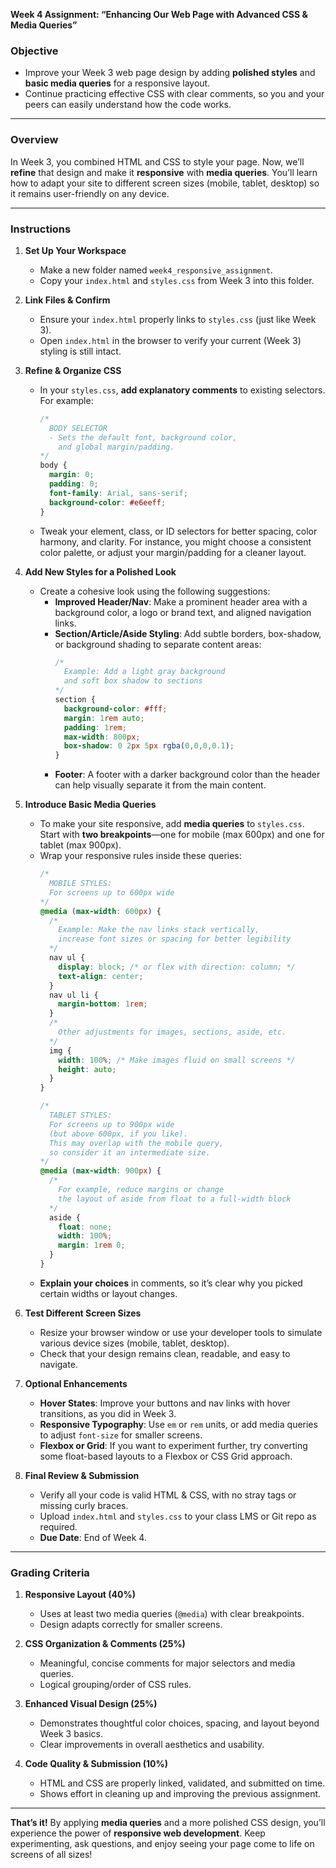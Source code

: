 **Week 4 Assignment: “Enhancing Our Web Page with Advanced CSS & Media Queries”**

### Objective
- Improve your Week 3 web page design by adding **polished styles** and **basic media queries** for a responsive layout.  
- Continue practicing effective CSS with clear comments, so you and your peers can easily understand how the code works.  

---

### Overview
In Week 3, you combined HTML and CSS to style your page. Now, we’ll **refine** that design and make it **responsive** with **media queries**. You’ll learn how to adapt your site to different screen sizes (mobile, tablet, desktop) so it remains user-friendly on any device.

---

### Instructions

1. **Set Up Your Workspace**  
   - Make a new folder named `week4_responsive_assignment`.  
   - Copy your `index.html` and `styles.css` from Week 3 into this folder.

2. **Link Files & Confirm**  
   - Ensure your `index.html` properly links to `styles.css` (just like Week 3).  
   - Open `index.html` in the browser to verify your current (Week 3) styling is still intact.

3. **Refine & Organize CSS**  
   - In your `styles.css`, **add explanatory comments** to existing selectors. For example:
     ```css
     /* 
       BODY SELECTOR
       - Sets the default font, background color,
         and global margin/padding. 
     */
     body {
       margin: 0;
       padding: 0;
       font-family: Arial, sans-serif;
       background-color: #e6eeff;
     }
     ```
   - Tweak your element, class, or ID selectors for better spacing, color harmony, and clarity. For instance, you might choose a consistent color palette, or adjust your margin/padding for a cleaner layout.

4. **Add New Styles for a Polished Look**  
   - Create a cohesive look using the following suggestions:
     - **Improved Header/Nav**: Make a prominent header area with a background color, a logo or brand text, and aligned navigation links.  
     - **Section/Article/Aside Styling**: Add subtle borders, box-shadow, or background shading to separate content areas:
       ```css
       /* 
         Example: Add a light gray background 
         and soft box shadow to sections 
       */
       section {
         background-color: #fff;
         margin: 1rem auto;
         padding: 1rem;
         max-width: 800px;
         box-shadow: 0 2px 5px rgba(0,0,0,0.1);
       }
       ```
     - **Footer**: A footer with a darker background color than the header can help visually separate it from the main content.

5. **Introduce Basic Media Queries**  
   - To make your site responsive, add **media queries** to `styles.css`. Start with **two breakpoints**—one for mobile (max 600px) and one for tablet (max 900px).  
   - Wrap your responsive rules inside these queries:
     ```css
     /* 
       MOBILE STYLES: 
       For screens up to 600px wide
     */
     @media (max-width: 600px) {
       /* 
         Example: Make the nav links stack vertically,
         increase font sizes or spacing for better legibility 
       */
       nav ul {
         display: block; /* or flex with direction: column; */
         text-align: center; 
       }
       nav ul li {
         margin-bottom: 1rem;
       }
       /* 
         Other adjustments for images, sections, aside, etc.
       */
       img {
         width: 100%; /* Make images fluid on small screens */
         height: auto; 
       }
     }

     /* 
       TABLET STYLES:
       For screens up to 900px wide 
       (but above 600px, if you like).
       This may overlap with the mobile query,
       so consider it an intermediate size.
     */
     @media (max-width: 900px) {
       /* 
         For example, reduce margins or change 
         the layout of aside from float to a full-width block 
       */
       aside {
         float: none; 
         width: 100%;
         margin: 1rem 0;
       }
     }
     ```
   - **Explain your choices** in comments, so it’s clear why you picked certain widths or layout changes.

6. **Test Different Screen Sizes**  
   - Resize your browser window or use your developer tools to simulate various device sizes (mobile, tablet, desktop).  
   - Check that your design remains clean, readable, and easy to navigate.

7. **Optional Enhancements**  
   - **Hover States**: Improve your buttons and nav links with hover transitions, as you did in Week 3.  
   - **Responsive Typography**: Use `em` or `rem` units, or add media queries to adjust `font-size` for smaller screens.  
   - **Flexbox or Grid**: If you want to experiment further, try converting some float-based layouts to a Flexbox or CSS Grid approach.

8. **Final Review & Submission**  
   - Verify all your code is valid HTML & CSS, with no stray tags or missing curly braces.  
   - Upload `index.html` and `styles.css` to your class LMS or Git repo as required.  
   - **Due Date**: End of Week 4.

---

### Grading Criteria

1. **Responsive Layout (40%)**  
   - Uses at least two media queries (`@media`) with clear breakpoints.  
   - Design adapts correctly for smaller screens.

2. **CSS Organization & Comments (25%)**  
   - Meaningful, concise comments for major selectors and media queries.  
   - Logical grouping/order of CSS rules.

3. **Enhanced Visual Design (25%)**  
   - Demonstrates thoughtful color choices, spacing, and layout beyond Week 3 basics.  
   - Clear improvements in overall aesthetics and usability.

4. **Code Quality & Submission (10%)**  
   - HTML and CSS are properly linked, validated, and submitted on time.  
   - Shows effort in cleaning up and improving the previous assignment.

---

**That’s it!** By applying **media queries** and a more polished CSS design, you’ll experience the power of **responsive web development**. Keep experimenting, ask questions, and enjoy seeing your page come to life on screens of all sizes!
